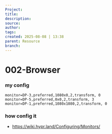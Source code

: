 ```yaml
---
Project:
title: 
description: 
source: 
author: 
tags: 
created: 2025-08-08 | 13:38
parent: Resource
branch: 
---
```

# 002-Browser
### my config
```
monitor=DP-3,preferred,1080x0,2,transform, 0
monitor=DP-5,preferred,0x0,2,transform, 3
monitor=DP-1,preferred,1080x1080,2,transform, 0
```

### how config it 

- https://wiki.hypr.land/Configuring/Monitors/